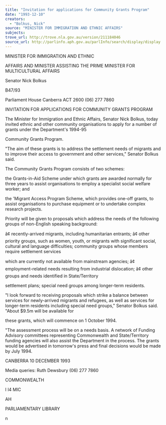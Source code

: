```yaml
---
title: "Invitation for applications for Community Grants Program"
date: "1993-12-10"
creators:
  - "Bolkus, Nick"
source: "MINISTER FOR IMMIGRATION AND ETHNIC AFFAIRS"
subjects:
trove_url: http://trove.nla.gov.au/version/211184046
source_url: http://parlinfo.aph.gov.au/parlInfo/search/display/display.w3p;query=Id%3A%22media/pressrel/1706915%22
---
```


 MINISTER FOR IMMIGRATION AND ETHNIC

 AFFAIRS AND MINISTER ASSISTING THE PRIME MINISTER FOR MULTICULTURAL AFFAIRS

 Senator Nick Bolkus

 B47/93

 Parliament House Canberra ACT 2600 (06) 277 7860

 INVITATION FOR APPLICATIONS FOR COMMUNITY GRANTS PROGRAM

 The Minister for Immigration and Ethnic Affairs, Senator Nick Bolkus, today invited ethnic and other community organisations to apply for a number of grants under the Department's 1994-95

 Community Grants Program.

 "The aim of these grants is to address the settlement needs of migrants and to improve their access to government and other services," Senator Bolkus said.

 The Community Grants Program consists of two schemes:

 the Grants-in-Aid Scheme under which grants are awarded normally for three years to assist organisations to employ a specialist social welfare worker; and

 the 'Migrant Access Program Scheme, which provides one-off grants, to assist organisations to purchase equipment or to undertake complex research projects.

 Priority will be given to proposals which address the needs of the following groups of non-English speaking background:

 â¢ recently-arrived migrants, including humanitarian entrants; â¢ other priority groups, such as women, youth, or migrants with significant social, cultural and language difficulties; community groups whose members require settlement services

 which are currently not available from mainstream agencies; â¢ employment-related needs resulting from industrial dislocation; â¢ other groups and needs identified in State/Territory

 settlement plans; special need groups among longer-term residents.

 "I look forward to receiving proposals which strike a balance between services for newly-arrived migrants and refugees, as well as services for longer-term residents including special need groups," Senator Bolkus said. "About $9.5m will be available for

 these grants, which will commence on 1 October 1994.

 "The assessment process will be on a needs basis. A network of Funding Advisory committees representing Commonwealth and State/Territory funding agencies will also assist the Department in the process. The grants would be advertised in tomorrow's press and final decisions would be made by July 1994.

 CANBERRA 10 DECEMBER 1993

 Media queries: Ruth Dewsbury (06) 277 7860

 COMMONWEALTH 

 I I4 MIC

 AH

 PARLIAMENTARY LIBRARY

 n

